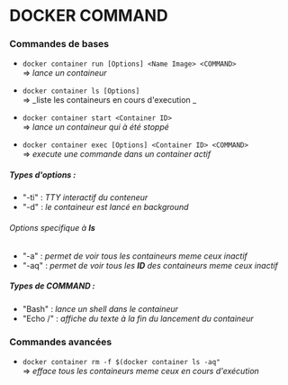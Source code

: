 # DOCKER COMMAND

### Commandes de bases
  * ```docker container run [Options] <Name Image> <COMMAND> ```  
  => _lance un containeur_  
  
  * ```docker container ls [Options]```  
  => _liste les containeurs en cours d'execution _
  
  * ```docker container start <Container ID>```  
  => _lance un containeur qui à été stoppé_
  
  * ```docker container exec [Options] <Container ID> <COMMAND> ```  
  => _execute une commande dans un container actif_
  
##### Types d'options :    
  * "-ti" : _TTY interactif du conteneur_
  * "-d" : _le containeur est lancé en background_  
  
###### Options specifique à **ls**
  * "-a" : _permet de voir tous les containeurs meme ceux inactif_
  * "-aq" : _permet de voir tous les **ID** des containeurs meme ceux inactif_
  
##### Types de COMMAND : 
  * "Bash" : _lance un shell dans le containeur_
  * "Echo /<text/>" : _affiche du texte à la fin du lancement du containeur_

### Commandes avancées
  * ```docker container rm -f $(docker container ls -aq"```  
  => _efface tous les containeurs meme ceux en cours d'exécution_
